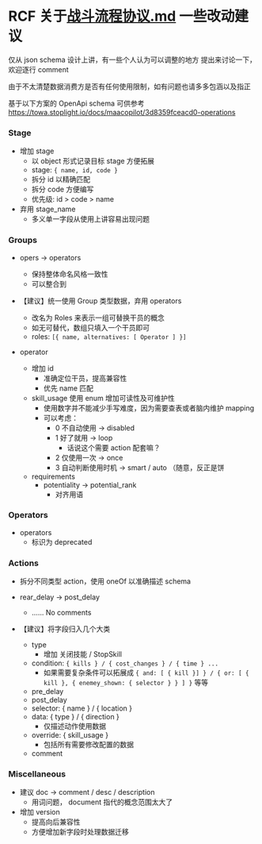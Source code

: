 # RCF 关于[战斗流程协议.md](https://github.com/MaaAssistantArknights/MaaAssistantArknights/blob/dev/docs/%E6%88%98%E6%96%97%E6%B5%81%E7%A8%8B%E5%8D%8F%E8%AE%AE.md) 一些改动建议

仅从 json schema 设计上讲，有一些个人认为可以调整的地方
提出来讨论一下，欢迎逐行 comment

由于不太清楚数据消费方是否有任何使用限制，如有问题也请多多包涵以及指正

基于以下方案的 OpenApi schema 可供参考
https://towa.stoplight.io/docs/maacopilot/3d8359fceacd0-operations

### Stage
- 增加 stage 
  - 以 object 形式记录目标 stage 方便拓展
  - stage: `{ name, id, code }`
  - 拆分 id 以精确匹配
  - 拆分 code 方便编写
  - 优先级: id > code > name
- 弃用 stage_name
  - 多义单一字段从使用上讲容易出现问题

### Groups
- opers -> operators
  - 保持整体命名风格一致性
  - 可以整合到 

- 【建议】统一使用 Group 类型数据，弃用 operators
  - 改名为 Roles 来表示一组可替换干员的概念
  - 如无可替代，数组只填入一个干员即可
  - roles: `[{ name, alternatives: [ Operator ] }]`

- operator
  - 增加 id
    - 准确定位干员，提高兼容性
    - 优先 name 匹配
  - skill_usage 使用 enum 增加可读性及可维护性
    - 使用数字并不能减少手写难度，因为需要查表或者脑内维护 mapping
    - 可以考虑：
      - 0 不自动使用 -> disabled
      - 1 好了就用 -> loop
        - 话说这个需要 action 配套嘛？
      - 2 仅使用一次 -> once
      - 3 自动判断使用时机 -> smart / auto （随意，反正是饼
  - requirements
    - potentiality -> potential_rank
      - 对齐用语

### Operators
- operators
  - 标识为 deprecated

### Actions
- 拆分不同类型 action，使用 oneOf 以准确描述 schema
- rear_delay -> post_delay
  - …… No comments

- 【建议】将字段归入几个大类
  - type
    - 增加 关闭技能 / StopSkill
  - condition: `{ kills } / { cost_changes } / { time } ...`
    - 如果需要复杂条件可以拓展成 `{ and: [ { kill }] } / { or: [ { kill }, { enemey_shown: { selector } } ] }` 等等
  - pre_delay
  - post_delay
  - selector: { name } / { location }
  - data: { type } / { direction }
    - 仅描述动作使用数据
  - override: { skill_usage }
    - 包括所有需要修改配置的数据
  - comment


### Miscellaneous
- 建议 doc -> comment / desc / description
  - 用词问题， document 指代的概念范围太大了
- 增加 version
  - 提高向后兼容性
  - 方便增加新字段时处理数据迁移